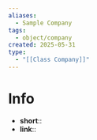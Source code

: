 ```yaml
---
aliases:
  - Sample Company
tags:
  - object/company
created: 2025-05-31
type:
  - "[[Class Company]]"
---
```

# Info
- **short**:: 
- **link**::

